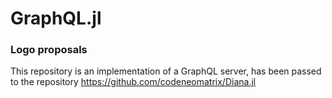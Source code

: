 # GraphQL.jl  
### Logo proposals  
This repository is an implementation of a GraphQL server, has been passed to the repository https://github.com/codeneomatrix/Diana.jl

